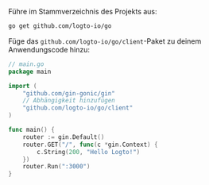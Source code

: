 Führe im Stammverzeichnis des Projekts aus:

```bash
go get github.com/logto-io/go
```

Füge das `github.com/logto-io/go/client`-Paket zu deinem Anwendungscode hinzu:

```go title="main.go"
// main.go
package main

import (
	"github.com/gin-gonic/gin"
	// Abhängigkeit hinzufügen
	"github.com/logto-io/go/client"
)

func main() {
	router := gin.Default()
	router.GET("/", func(c *gin.Context) {
		c.String(200, "Hello Logto!")
	})
	router.Run(":3000")
}
```
